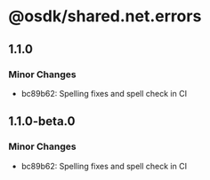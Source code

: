 # @osdk/shared.net.errors

## 1.1.0

### Minor Changes

- bc89b62: Spelling fixes and spell check in CI

## 1.1.0-beta.0

### Minor Changes

- bc89b62: Spelling fixes and spell check in CI

